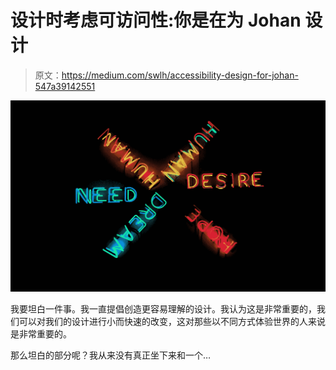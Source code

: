 # 设计时考虑可访问性:你是在为 Johan 设计

> 原文：<https://medium.com/swlh/accessibility-design-for-johan-547a39142551>

![](img/b3dbf2ffcd28f86c0ab5ac777e8b1bdc.png)

我要坦白一件事。我一直提倡创造更容易理解的设计。我认为这是非常重要的，我们可以对我们的设计进行小而快速的改变，这对那些以不同方式体验世界的人来说是非常重要的。

那么坦白的部分呢？我从来没有真正坐下来和一个…